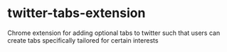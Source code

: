# twitter-tabs-extension
Chrome extension for adding optional tabs to twitter such that users can create tabs specifically tailored for certain interests
